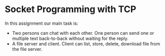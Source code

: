 # Socket Programming with TCP
In this assignment our main task is:

- Two persons can chat with each other. One person can send one or multiple text back-to-back without waiting for the reply.
- A file server and client. Client can list, store, delete, download file from the file server.

